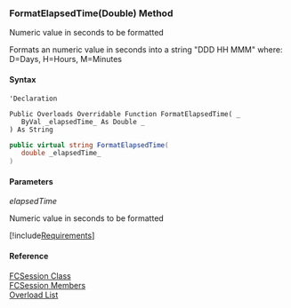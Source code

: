 ﻿### FormatElapsedTime(Double) Method

Numeric value in seconds to be formatted

Formats an numeric value in seconds into a string "DDD HH MMM" where: D=Days, H=Hours, M=Minutes

#### Syntax

```vbnet
'Declaration

Public Overloads Overridable Function FormatElapsedTime( _
   ByVal _elapsedTime_ As Double _
) As String
```

```csharp
public virtual string FormatElapsedTime( 
   double _elapsedTime_
)
```

#### Parameters

_elapsedTime_

Numeric value in seconds to be formatted

[!include[Requirements](../partials/requirements.md)]

#### Reference

[FCSession Class](fcSDK~FChoice.Foundation.FCSession.md)  
[FCSession Members](fcSDK~FChoice.Foundation.FCSession_members.md)  
[Overload List](fcSDK~FChoice.Foundation.FCSession~FormatElapsedTime.md)